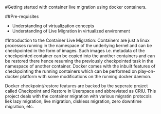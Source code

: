 #Getting started with container live migration using docker containers.

##Pre-requisites
- Understanding of virtualization concepts
- Understanding of Live Migration in virtualized environment

#Introduction to the Container Live Migration:
Containers are just a linux processes running in the namespace of the underlying kernel and can be checkpointed in the form of images. Such images i.e. metadata of the checkpointed container can be copied into the another containers and can be restored there hence resuming the previously checkpointed task in the namespace of another container. 
Docker comes with the inbuilt features of checkpointing the running containers which can be performed on play-on-docker platform with some modifications on the running docker daemon.

Docker checkpoint/restore features are backed by the seperate project called Checkpoint and Restore in Userspace and abbreviated as CRIU. This project deals with the container migration with various migratin protocols liek lazy migration, live migration, diskless migration, zero downtime migration, etc.

